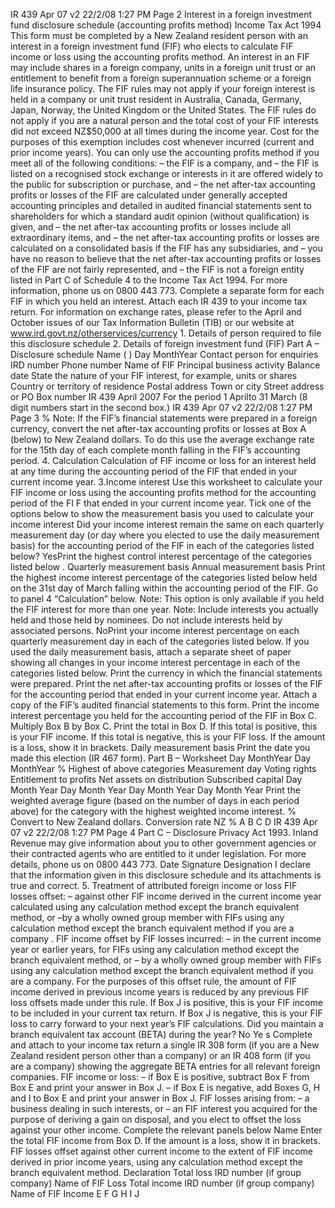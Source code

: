 IR 439 Apr 07 v2 22/2/08 1:27 PM Page 2 Interest in a foreign investment fund disclosure schedule (accounting profits method) Income Tax Act 1994 This form must be completed by a New Zealand resident person with an interest in a foreign investment fund (FIF) who elects to calculate FIF income or loss using the accounting profits method. An interest in an FIF may include shares in a foreign company, units in a foreign unit trust or an entitlement to benefit from a foreign superannuation scheme or a foreign life insurance policy. The FIF rules may not apply if your foreign interest is held in a company or unit trust resident in Australia, Canada, Germany, Japan, Norway, the United Kingdom or the United States. The FIF rules do not apply if you are a natural person and the total cost of your FIF interests did not exceed NZ$50,000 at all times during the income year. Cost for the purposes of this exemption includes cost whenever incurred (current and prior income years). You can only use the accounting profits method if you meet all of the following conditions: – the FIF is a company, and – the FIF is listed on a recognised stock exchange or interests in it are offered widely to the public for subscription or purchase, and – the net after-tax accounting profits or losses of the FIF are calculated under generally accepted accounting principles and detailed in audited financial statements sent to shareholders for which a standard audit opinion (without qualification) is given, and – the net after-tax accounting profits or losses include all extraordinary items, and – the net after-tax accounting profits or losses are calculated on a consolidated basis if the FIF has any subsidiaries, and – you have no reason to believe that the net after-tax accounting profits or losses of the FIF are not fairly represented, and – the FIF is not a foreign entity listed in Part C of Schedule 4 to the Income Tax Act 1994. For more information, phone us on 0800 443 773. Complete a separate form for each FIF in which you held an interest. Attach each IR 439 to your income tax return. For information on exchange rates, please refer to the April and October issues of our Tax Information Bulletin (TIB) or our website at www.ird.govt.nz/otherservices/currency 1. Details of person required to file this disclosure schedule 2. Details of foreign investment fund (FIF) Part A – Disclosure schedule Name ( ) Day MonthYear Contact person for enquiries IRD number Phone number Name of FIF Principal business activity Balance date State the nature of your FIF interest, for example, units or shares Country or territory of residence Postal address Town or city Street address or PO Box number IR 439 April 2007 For the period 1 Aprilto 31 March (8 digit numbers start in the second box.) IR 439 Apr 07 v2 22/2/08 1:27 PM Page 3 % Note: If the FIF’s financial statements were prepared in a foreign currency, convert the net after-tax accounting profits or losses at Box A (below) to New Zealand dollars. To do this use the average exchange rate for the 15th day of each complete month falling in the FIF’s accounting period. 4. Calculation Calculation of FIF income or loss for an interest held at any time during the accounting period of the FIF that ended in your current income year. 3.Income interest Use this worksheet to calculate your FIF income or loss using the accounting profits method for the accounting period of the FI F that ended in your current income year. Tick one of the options below to show the measurement basis you used to calculate your income interest Did your income interest remain the same on each quarterly measurement day (or day where you elected to use the daily measurement basis) for the accounting period of the FIF in each of the categories listed below? YesPrint the highest control interest percentage of the categories listed below . Quarterly measurement basis Annual measurement basis Print the highest income interest percentage of the categories listed below held on the 31st day of March falling within the accounting period of the FIF. Go to panel 4 “Calculation” below. Note: This option is only available if you held the FIF interest for more than one year. Note: Include interests you actually held and those held by nominees. Do not include interests held by associated persons. NoPrint your income interest percentage on each quarterly measurement day in each of the categories listed below. If you used the daily measurement basis, attach a separate sheet of paper showing all changes in your income interest percentage in each of the categories listed below. Print the currency in which the financial statements were prepared. Print the net after-tax accounting profits or losses of the FIF for the accounting period that ended in your current income year. Attach a copy of the FIF’s audited financial statements to this form. Print the income interest percentage you held for the accounting period of the FIF in Box C. Multiply Box B by Box C. Print the total in Box D. If this total is positive, this is your FIF income. If this total is negative, this is your FIF loss. If the amount is a loss, show it in brackets. Daily measurement basis Print the date you made this election (IR 467 form). Part B – Worksheet Day MonthYear Day MonthYear % Highest of above categories Measurement day Voting rights Entitlement to profits Net assets on distribution Subscribed capital Day Month Year Day Month Year Day Month Year Day Month Year Print the weighted average figure (based on the number of days in each period above) for the category with the highest weighted income interest. % Convert to New Zealand dollars. Conversion rate NZ % A B C D IR 439 Apr 07 v2 22/2/08 1:27 PM Page 4 Part C – Disclosure Privacy Act 1993. Inland Revenue may give information about you to other government agencies or their contracted agents who are entitled to it under legislation. For more details, phone us on 0800 443 773. Date Signature Designation I declare that the information given in this disclosure schedule and its attachments is true and correct. 5. Treatment of attributed foreign income or loss FIF losses offset: – against other FIF income derived in the current income year calculated using any calculation method except the branch equivalent method, or –by a wholly owned group member with FIFs using any calculation method except the branch equivalent method if you are a company . FIF income offset by FIF losses incurred: – in the current income year or earlier years, for FIFs using any calculation method except the branch equivalent method, or – by a wholly owned group member with FIFs using any calculation method except the branch equivalent method if you are a company. For the purposes of this offset rule, the amount of FIF income derived in previous income years is reduced by any previous FIF loss offsets made under this rule. If Box J is positive, this is your FIF income to be included in your current tax return. If Box J is negative, this is your FIF loss to carry forward to your next year’s FIF calculations. Did you maintain a branch equivalent tax account (BETA) during the year? No Ye s Complete and attach to your income tax return a single IR 308 form (if you are a New Zealand resident person other than a company) or an IR 408 form (if you are a company) showing the aggregate BETA entries for all relevant foreign companies. FIF income or loss: – if Box E is positive, subtract Box F from Box E and print your answer in Box J. – if Box E is negative, add Boxes G, H and I to Box E and print your answer in Box J. FIF losses arising from: – a business dealing in such interests, or – an FIF interest you acquired for the purpose of deriving a gain on disposal, and you elect to offset the loss against your other income. Complete the relevant panels below Name Enter the total FIF income from Box D. If the amount is a loss, show it in brackets. FIF losses offset against other current income to the extent of FIF income derived in prior income years, using any calculation method except the branch equivalent method. Declaration Total loss IRD number (if group company) Name of FIF Loss Total income IRD number (if group company) Name of FIF Income E F G H I J